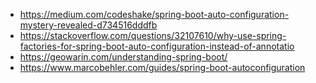 - https://medium.com/codeshake/spring-boot-auto-configuration-mystery-revealed-d734516dddfb
- https://stackoverflow.com/questions/32107610/why-use-spring-factories-for-spring-boot-auto-configuration-instead-of-annotatio
- https://geowarin.com/understanding-spring-boot/
- https://www.marcobehler.com/guides/spring-boot-autoconfiguration